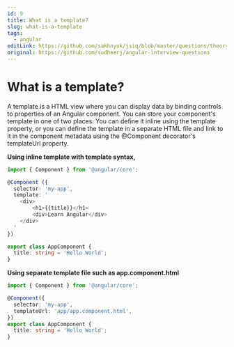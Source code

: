 ```yaml
---
id: 9
title: What is a template?
slug: what-is-a-template
tags:
  - angular
editLink: https://github.com/sakhnyuk/jsiq/blob/master/questions/theory/angular/9.md
original: https://github.com/sudheerj/angular-interview-questions
---
```


# What is a template?

A template is a HTML view where you can display data by binding controls to properties of an Angular component. You can store your component's template in one of two places. You can define it inline using the template property, or you can define the template in a separate HTML file and link to it in the component metadata using the @Component decorator's templateUrl property.

**Using inline template with template syntax,**

```typescript
import { Component } from '@angular/core';

@Component ({
  selector: 'my-app',
  template: '
    <div>
        <h1>{{title}}</h1>
        <div>Learn Angular</div>
    </div>
  '
})

export class AppComponent {
  title: string = 'Hello World';
}
```

**Using separate template file such as app.component.html**

```typescript
import { Component } from '@angular/core';

@Component({
  selector: 'my-app',
  templateUrl: 'app/app.component.html',
})
export class AppComponent {
  title: string = 'Hello World';
}
```